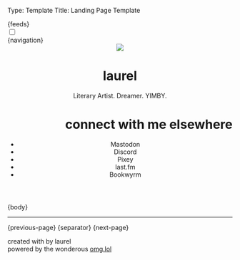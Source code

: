Type: Template
Title: Landing Page Template

<!DOCTYPE html>
<html lang="en">
<head>
<title>laurel{separator}omg{separator}lol</title>
<meta charset="utf-8">
<meta name="viewport" content="width=device-width, initial-scale=1">
{feeds}
<style>
@import url('https://pvinis.github.io/iosevka-webfont/3.4.1/iosevka.css');
@import url('https://static.omg.lol/type/fontawesome-free/css/all.css');

</style>
<link rel="stylesheet" href="https://laurel.omg.lol/style.css">

<head>

<div class="top">
    <div class="toggle">
        <div class="darkmode">
          <input type="checkbox" class="checkbox" id="checkbox">
          <label for="checkbox" class="label"></label>
            <div class="ball"></div>
          </label>
        </div>
      </div>
      <div class="nav">{navigation}</div>
</div>
</head>

<body>
<header>
    <div class="head-div">
        <div class="head-img">
    <img class="head-img" src="https://2ell.b-cdn.net/2elldark.png">
</div>
<div class="title">
	<h1 class="weblog-title">laurel</h1>
        <p>Literary Artist. Dreamer. YIMBY.</p>
    </div>
</div>
<div class="div-1">
    <h1 style="text-align: right;">connect with me elsewhere</h1>
    <ul class="connect">
        <li>Mastodon</li>
        <li>Discord</li>
        <li>Pixey</li>
        <li>last.fm</li>
        <li>Bookwyrm</li>
    </ul>
</div>
</header>

<main>

{body}

<hr>

<div class="pagination">
{previous-page} {separator} {next-page}
</div>

</main>

<footer>
    <p>created with <i class="fas fa-heart"></i> by laurel
        <br>
    <i class="fas fas fa-plug"></i> powered by the wonderous <a href="https://omg.lol">omg.lol</a></p>
</footer>

<script>
const checkbox =document.getElementById('checkbox')

checkbox.addEventListener('click',checkMode)

                      function checkMode() {
                            if (localStorage.getItem('isDarkMode')=='true'){
                                localStorage.setItem('isDarkMode', false)} 
                                else 
                                {localStorage.setItem('isDarkMode', true)}
                                toggle();
                        };

                        function toggle(){
                            if (localStorage.getItem('isDarkMode')=='true'){
                            
                                document.body.classList.add('dark-mode');
                        }
                        if (localStorage.getItem('isDarkMode') === 'false'){
                                
                            document.body.classList.remove('dark-mode');
                            };
                        }
                        toggle()
</script>
</body>
</html>